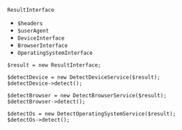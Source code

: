 `ResultInterface`
  * `$headers`
  * `$userAgent`
  * `DeviceInterface`
  * `BrowserInterface`
  * `OperatingSystemInterface`

```
$result = new ResultInterface;

$detectDevice = new DetectDeviceService($result);
$detectDevice->detect();
        
$detectBrowser = new DetectBrowserService($result);
$detectBrowser->detect();

$detectOs = new DetectOperatingSystemService($result);
$detectOs->detect();
```